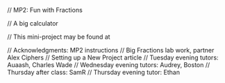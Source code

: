 // MP2: Fun with Fractions

// A big calculator

// This mini-project may be found at 

// Acknowledgments: MP2 instructions
//                  Big Fractions lab work, partner Alex Ciphers
//                  Setting up a New Project article
//                  Tuesday evening tutors: Auaash, Charles Wade
//                  Wednesday evening tutors: Audrey, Boston
//                  Thursday after class: SamR
//                  Thursday evening tutor: Ethan